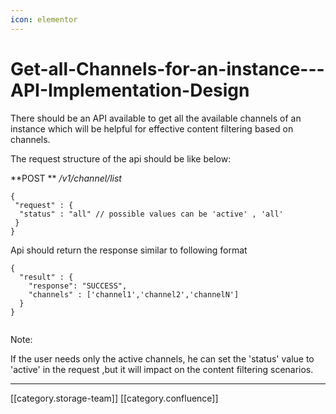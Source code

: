 ```yaml
---
icon: elementor
---
```


# Get-all-Channels-for-an-instance---API-Implementation-Design

There should be an API available to get all the available channels of an instance which will be helpful for effective content filtering based on channels.

The request structure of the api should be like below:

\*\*POST   \*\* _/v1/channel/list_

```
{
 "request" : {
  "status" : "all" // possible values can be 'active' , 'all' 
 }
}
```

Api should return the response similar to following format&#x20;

```
{
  "result" : {
    "response": "SUCCESS",
    "channels" : ['channel1','channel2','channelN']
  }
}
              
```

Note:

If the user needs only the active channels, he can set the 'status' value to 'active' in the request ,but it will impact on the content filtering scenarios.

***

\[\[category.storage-team]] \[\[category.confluence]]
